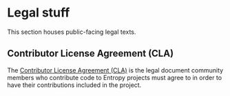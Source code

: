 # Legal stuff

This section houses public-facing legal texts.

## Contributor License Agreement (CLA)

The [Contributor License Agreement (CLA)](./cla) is the legal document community members who contribute code to Entropy projects must agree to in order to have their contributions included in the project.
